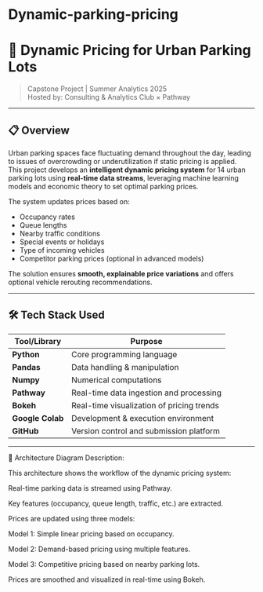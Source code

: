 # Dynamic-parking-pricing
# 🚗 Dynamic Pricing for Urban Parking Lots

> Capstone Project | Summer Analytics 2025  
> Hosted by: Consulting & Analytics Club × Pathway  

---

## 📋 Overview

Urban parking spaces face fluctuating demand throughout the day, leading to issues of overcrowding or underutilization if static pricing is applied.  
This project develops an **intelligent dynamic pricing system** for 14 urban parking lots using **real-time data streams**, leveraging machine learning models and economic theory to set optimal parking prices.

The system updates prices based on:
- Occupancy rates
- Queue lengths
- Nearby traffic conditions
- Special events or holidays
- Type of incoming vehicles
- Competitor parking prices (optional in advanced models)

The solution ensures **smooth, explainable price variations** and offers optional vehicle rerouting recommendations.

---

## 🛠️ Tech Stack Used

| Tool/Library | Purpose |
|--------------|---------|
| **Python**   | Core programming language |
| **Pandas**   | Data handling & manipulation |
| **Numpy**    | Numerical computations |
| **Pathway**  | Real-time data ingestion and processing |
| **Bokeh**    | Real-time visualization of pricing trends |
| **Google Colab** | Development & execution environment |
| **GitHub**   | Version control and submission platform |

---
📝 Architecture Diagram Description:

This architecture shows the workflow of the dynamic pricing system:

Real-time parking data is streamed using Pathway.

Key features (occupancy, queue length, traffic, etc.) are extracted.

Prices are updated using three models:

Model 1: Simple linear pricing based on occupancy.

Model 2: Demand-based pricing using multiple features.

Model 3: Competitive pricing based on nearby parking lots.

Prices are smoothed and visualized in real-time using Bokeh.

